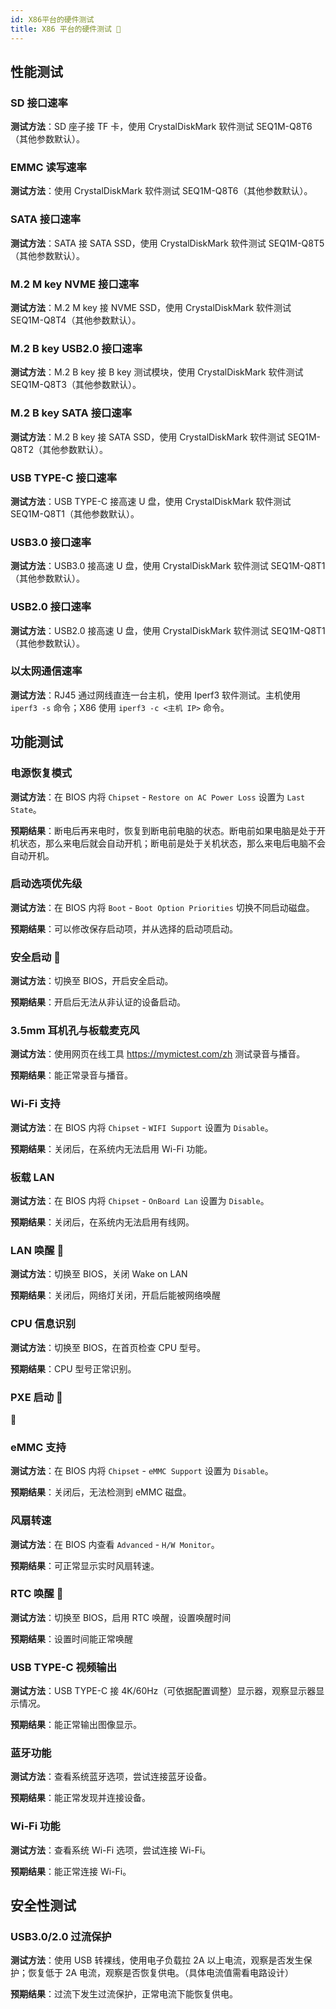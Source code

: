 ```yaml
---
id: X86平台的硬件测试
title: X86 平台的硬件测试 🚧
---
```


## 性能测试

### SD 接口速率

**测试方法**：SD 座子接 TF 卡，使用 CrystalDiskMark 软件测试 SEQ1M-Q8T6（其他参数默认）。

### EMMC 读写速率

**测试方法**：使用 CrystalDiskMark 软件测试 SEQ1M-Q8T6（其他参数默认）。

### SATA 接口速率

**测试方法**：SATA 接 SATA SSD，使用 CrystalDiskMark 软件测试 SEQ1M-Q8T5（其他参数默认）。

### M.2 M key NVME 接口速率

**测试方法**：M.2 M key 接 NVME SSD，使用 CrystalDiskMark 软件测试 SEQ1M-Q8T4（其他参数默认）。

### M.2 B key USB2.0 接口速率

**测试方法**：M.2 B key 接 B key 测试模块，使用 CrystalDiskMark 软件测试 SEQ1M-Q8T3（其他参数默认）。

### M.2 B key SATA 接口速率

**测试方法**：M.2 B key 接 SATA SSD，使用 CrystalDiskMark 软件测试 SEQ1M-Q8T2（其他参数默认）。

### USB TYPE-C 接口速率

**测试方法**：USB TYPE-C 接高速 U 盘，使用 CrystalDiskMark 软件测试 SEQ1M-Q8T1（其他参数默认）。

### USB3.0 接口速率

**测试方法**：USB3.0 接高速 U 盘，使用 CrystalDiskMark 软件测试 SEQ1M-Q8T1（其他参数默认）。

### USB2.0 接口速率

**测试方法**：USB2.0 接高速 U 盘，使用 CrystalDiskMark 软件测试 SEQ1M-Q8T1（其他参数默认）。

### 以太网通信速率

**测试方法**：RJ45 通过网线直连一台主机，使用 Iperf3 软件测试。主机使用 `iperf3 -s` 命令；X86 使用 `iperf3 -c <主机 IP>` 命令。

## 功能测试

### 电源恢复模式

**测试方法**：在 BIOS 内将 `Chipset` - `Restore on AC Power Loss` 设置为 `Last State`。

**预期结果**：断电后再来电时，恢复到断电前电脑的状态。断电前如果电脑是处于开机状态，那么来电后就会自动开机；断电前是处于关机状态，那么来电后电脑不会自动开机。

### 启动选项优先级

**测试方法**：在 BIOS 内将 `Boot` - `Boot Option Priorities` 切换不同启动磁盘。

**预期结果**：可以修改保存启动项，并从选择的启动项启动。

### 安全启动 🚧

**测试方法**：切换至 BIOS，开启安全启动。

**预期结果**：开启后无法从非认证的设备启动。

### 3.5mm 耳机孔与板载麦克风

**测试方法**：使用网页在线工具 <https://mymictest.com/zh> 测试录音与播音。

**预期结果**：能正常录音与播音。

### Wi-Fi 支持

**测试方法**：在 BIOS 内将 `Chipset` - `WIFI Support` 设置为 `Disable`。

**预期结果**：关闭后，在系统内无法启用 Wi-Fi 功能。

### 板载 LAN

**测试方法**：在 BIOS 内将 `Chipset` - `OnBoard Lan` 设置为 `Disable`。

**预期结果**：关闭后，在系统内无法启用有线网。

### LAN 唤醒 🚧

**测试方法**：切换至 BIOS，关闭 Wake on LAN

**预期结果**：关闭后，网络灯关闭，开启后能被网络唤醒

### CPU 信息识别

**测试方法**：切换至 BIOS，在首页检查 CPU 型号。

**预期结果**：CPU 型号正常识别。

### PXE 启动 🚧

🚧

### eMMC 支持

**测试方法**：在 BIOS 内将 `Chipset` - `eMMC Support` 设置为 `Disable`。

**预期结果**：关闭后，无法检测到 eMMC 磁盘。

### 风扇转速

**测试方法**：在 BIOS 内查看 `Advanced` - `H/W Monitor`。

**预期结果**：可正常显示实时风扇转速。

### RTC 唤醒 🚧

**测试方法**：切换至 BIOS，启用 RTC 唤醒，设置唤醒时间

**预期结果**：设置时间能正常唤醒

### USB TYPE-C 视频输出

**测试方法**：USB TYPE-C 接 4K/60Hz（可依据配置调整）显示器，观察显示器显示情况。

**预期结果**：能正常输出图像显示。

### 蓝牙功能

**测试方法**：查看系统蓝牙选项，尝试连接蓝牙设备。

**预期结果**：能正常发现并连接设备。

### Wi-Fi 功能

**测试方法**：查看系统 Wi-Fi 选项，尝试连接 Wi-Fi。

**预期结果**：能正常连接 Wi-Fi。

## 安全性测试

### USB3.0/2.0 过流保护

**测试方法**：使用 USB 转裸线，使用电子负载拉 2A 以上电流，观察是否发生保护；恢复低于 2A 电流，观察是否恢复供电。（具体电流值需看电路设计）

**预期结果**：过流下发生过流保护，正常电流下能恢复供电。
